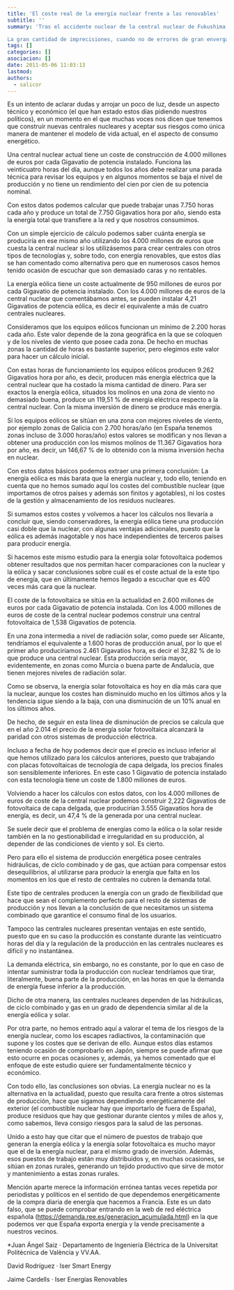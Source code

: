 ```yaml
---
title: 'El coste real de la energía nuclear frente a las renovables'
subtitle: ''
summary: 'Tras el accidente nuclear de la central nuclear de Fukushima en Japón se ha abierto un amplio debate sobre el tema de la energía eléctrica y fundamentalmente sobre cuál es la mejor manera de producirla y los costes que supone para el ciudadano.

La gran cantidad de imprecisiones, cuando no de errores de gran envergadura, que hemos escuchado en los debates de televisión y hemos leído en la prensa escrita, nos han llevado a la decisión de escribir estas líneas explicando cuáles son los costes actuales de las distintas formas de producir energía eléctrica.'
tags: []
categories: []
asociacion: []
date: 2011-05-06 11:03:13
lastmod:
authors: 
  - salicor
---
```


Es un intento de aclarar dudas y arrojar un poco de luz, desde un aspecto técnico y económico (el que han estado estos días pidiendo nuestros políticos), en un momento en el que muchas voces nos dicen que tenemos que construir nuevas centrales nucleares y aceptar sus riesgos como única manera de mantener el modelo de vida actual, en el aspecto de consumo energético.

Una central nuclear actual tiene un coste de construcción de 4.000 millones de euros por cada Gigavatio de potencia instalado. Funciona las veinticuatro horas del día, aunque todos los años debe realizar una parada técnica para revisar los equipos y en algunos momentos se baja el nivel de producción y no tiene un rendimiento del cien por cien de su potencia nominal.

Con estos datos podemos calcular que puede trabajar unas 7.750 horas cada año y produce un total de 7.750 Gigavatios hora por año, siendo esta la energía total que  transfiere a la red y que nosotros consumimos.

Con un simple ejercicio de cálculo podemos saber cuánta energía se produciría en ese mismo año utilizando los 4.000 millones de euros que cuesta la central nuclear si los utilizásemos para crear centrales con otros tipos de tecnologías y, sobre todo, con energía renovables, que estos días se han comentado como alternativa pero que en numerosos casos hemos tenido ocasión de escuchar que son demasiado caras y no rentables.

La energía eólica tiene un coste actualmente de 950 millones de euros por cada Gigavatio de potencia instalado. Con los 4.000 millones de euros de la central nuclear que comentábamos antes, se pueden instalar 4,21 Gigavatios de potencia eólica, es decir el equivalente a más de cuatro centrales nucleares.

Consideramos que los equipos eólicos funcionan un mínimo de 2.200 horas cada año. Este valor depende de la zona geográfica en la que se coloquen y de los niveles de viento que posee cada zona. De hecho en muchas zonas la cantidad de horas es bastante superior, pero elegimos este valor para hacer un cálculo inicial.

Con estas horas de funcionamiento los equipos eólicos producen 9.262 Gigavatios hora por año, es decir, producen más energía eléctrica que la central nuclear que ha costado la misma cantidad de dinero. Para ser exactos la energía eólica, situados los molinos en una zona de viento no demasiado buena, produce un 119,51 % de energía eléctrica respecto a la central nuclear. Con la misma inversión de dinero se produce más energía.

Si los equipos eólicos se sitúan en una zona con mejores niveles de viento, por ejemplo zonas de Galicia con 2.700 horas/año (en España tenemos zonas incluso de 3.000 horas/año) estos valores se modifican y nos llevan a obtener una producción con los mismos molinos de 11.367 Gigavatios hora por año, es decir, un 146,67 % de lo obtenido con la misma inversión hecha en nuclear.

Con estos datos básicos podemos extraer una primera conclusión: La energía eólica es más barata que la energía nuclear y, todo ello, teniendo en cuenta que no hemos sumado aquí los costes del combustible nuclear (que importamos de otros países y además son finitos y agotables), ni los costes de la gestión y almacenamiento de los residuos nucleares.

Si sumamos estos costes y volvemos a hacer los cálculos nos llevaría a concluir que, siendo conservadores, la energía eólica tiene una producción casi doble que la nuclear, con algunas ventajas adicionales, puesto que la eólica es además inagotable y nos hace independientes de terceros países para producir energía.

Si hacemos este mismo estudio para la energía solar fotovoltaica podemos obtener resultados que nos permitan hacer comparaciones con la nuclear y la eólica y sacar conclusiones sobre cuál es el coste actual de la este tipo de energía, que en últimamente hemos llegado a escuchar que es 400 veces más cara que la nuclear.

El coste de la fotovoltaica se sitúa en la actualidad en 2.600 millones de euros por cada Gigavatio de potencia instalada. Con los 4.000 millones de euros de coste de la central nuclear podemos construir una central fotovoltaica de 1,538 Gigavatios de potencia.

En una zona intermedia a nivel de radiación solar, como puede ser Alicante, tendríamos el equivalente a 1.600 horas de producción anual, por lo que el primer año produciríamos 2.461 Gigavatios hora, es decir el 32,82 % de lo que produce una central nuclear. Esta producción sería mayor, evidentemente, en zonas como Murcia o buena parte de Andalucía, que tienen mejores niveles de radiación solar.

Como se observa, la energía solar fotovoltaica es hoy en día más cara que la nuclear, aunque los costes han disminuido mucho en los últimos años y la tendencia sigue siendo a la baja, con una disminución de un 10% anual en los últimos años.

De hecho, de seguir en esta línea de disminución de precios se calcula que en el año 2.014 el precio de la energía solar fotovoltaica alcanzará la paridad con otros sistemas de producción eléctrica.

Incluso a fecha de hoy podemos decir que el precio es incluso inferior al que hemos utilizado para los cálculos anteriores, puesto que trabajando con placas fotovoltaicas de tecnología de capa delgada, los precios finales son sensiblemente inferiores. En este caso 1 Gigavatio de potencia instalado con esta tecnología tiene un coste de 1.800 millones de euros.

Volviendo a hacer los cálculos con estos datos, con los 4.000 millones de euros de coste de la central nuclear podemos construir 2,222 Gigavatios de fotovoltaica de capa delgada, que producirían 3.555 Gigavatios hora de energía, es decir, un 47,4 % de la generada por una central nuclear.

Se suele decir que el problema de energías como la eólica o la solar reside también en la no gestionabilidad e irregularidad en su producción, al depender de las condiciones de viento y sol. Es cierto.

Pero para ello el sistema de producción energética posee centrales hidráulicas, de ciclo combinado y de gas, que actúan para compensar estos desequilibrios, al utilizarse para producir la energía que falta en los momentos en los que el resto de centrales no cubren la demanda total.

Este tipo de centrales producen la energía con un grado de flexibilidad que hace que sean el complemento perfecto para el resto de sistemas de producción y nos llevan a la conclusión de que necesitamos un sistema combinado que garantice el consumo final de los usuarios.

Tampoco las centrales nucleares presentan ventajas en este sentido, puesto que en su caso la producción es constante durante las veinticuatro horas del día y la regulación de la producción en las centrales nucleares es difícil y no instantánea.

La demanda eléctrica, sin embargo, no es constante, por lo que en caso de intentar suministrar toda la producción con nuclear tendríamos que tirar, literalmente, buena parte de la producción, en las horas en que la demanda de energía fuese inferior a la producción.

Dicho de otra manera, las centrales nucleares dependen de las hidráulicas, de ciclo combinado y gas en un grado de dependencia similar al de la energía eólica y solar.

Por otra parte, no hemos entrado aquí a valorar el tema de los riesgos de la energía nuclear, como los escapes radiactivos, la contaminación que supone y los costes que se derivan de ello. Aunque estos días estamos teniendo ocasión de comprobarlo en Japón, siempre se puede afirmar que esto ocurre en pocas ocasiones y, además, ya hemos comentado que el enfoque de este estudio quiere ser fundamentalmente técnico y económico.

Con todo ello, las conclusiones son obvias. La energía nuclear no es la alternativa en la actualidad, puesto que resulta cara frente a otros sistemas de producción, hace que sigamos dependiendo energéticamente del exterior (el combustible nuclear hay que importarlo de fuera de España), produce residuos que hay que gestionar durante cientos y miles de años y, como sabemos, lleva consigo riesgos para la salud de las personas.

Unido a esto hay que citar que el número de puestos de trabajo que generan la energía eólica y la energía solar fotovoltaica es mucho mayor que el de la energía nuclear, para el mismo grado de inversión. Además, esos puestos de trabajo están muy distribuidos y, en muchas ocasiones, se sitúan en zonas rurales, generando un tejido productivo que sirve de motor y mantenimiento a estas zonas rurales.

Mención aparte merece la información errónea tantas veces repetida por periodistas y políticos en el sentido de que dependemos energéticamente de la compra diaria de energía que hacemos a Francia. Este es un dato falso, que se puede comprobar entrando en la web de red eléctrica española (https://demanda.ree.es/generacion_acumulada.html) en la que podemos ver que España exporta energía y la vende precisamente a nuestros vecinos.

 

*Juan Ángel Saiz · Departamento de Ingeniería Eléctrica de la Universitat Politècnica de València y VV.AA.

David Rodríguez  · Iser Smart Energy

Jaime Cardells · Iser Energías Renovables
